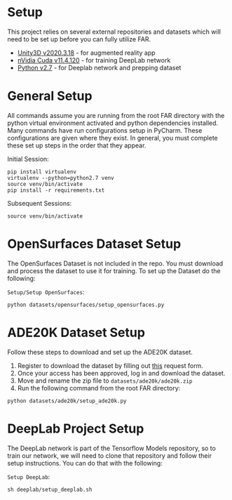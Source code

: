 # Setup
This project relies on several external repositories and datasets which will need to be set up before you can fully utilize FAR.
* [Unity3D v2020.3.18](https://unity3d.com/get-unity/download/archive) - for augmented reality app
* [nVidia Cuda v11.4.120](https://docs.nvidia.com/cuda/cuda-installation-guide-linux/index.html) - for training DeepLab network
* [Python v2.7](https://www.python.org/download/releases/2.7/) - for Deeplab network and prepping dataset

# General Setup
All commands assume you are running from the root FAR directory with the python virtual environment activated and python dependencies installed.
Many commands have run configurations setup in PyCharm. These configurations are given where they exist. In general, 
you must complete these set up steps in the order that they appear.

Initial Session:
```
pip install virtualenv
virtualenv --python=python2.7 venv
source venv/bin/activate
pip install -r requirements.txt
```
Subsequent Sessions:
```
source venv/bin/activate
```



# OpenSurfaces Dataset Setup
The OpenSurfaces Dataset is not included in the repo. You must download and process the dataset to use it for training.
To set up the Dataset do the following:

`Setup/Setup OpenSurfaces`:
```
python datasets/opensurfaces/setup_opensurfaces.py
```

# ADE20K Dataset Setup
Follow these steps to download and set up the ADE20K dataset.
1. Register to download the dataset by filling out [this](http://groups.csail.mit.edu/vision/datasets/ADE20K/request_data/register) request form.
2. Once your access has been approved, log in and download the dataset.
3. Move and rename the zip file to `datasets/ade20k/ade20k.zip`
4. Run the following command from the root FAR directory: 
```
python datasets/ade20k/setup_ade20k.py
```


# DeepLab Project Setup
The DeepLab network is part of the Tensorflow Models repository, so to train our network, we will need to clone that
repository and follow their setup instructions. You can do that with the following:

`Setup DeepLab`:
```
sh deeplab/setup_deeplab.sh
```

